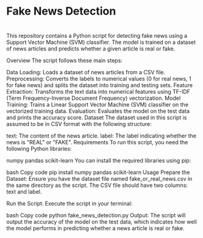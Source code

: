 <h1> Fake News Detection <h1></h1>
This repository contains a Python script for detecting fake news using a Support Vector Machine (SVM) classifier. The model is trained on a dataset of news articles and predicts whether a given article is real or fake.

Overview
The script follows these main steps:

Data Loading: Loads a dataset of news articles from a CSV file.
Preprocessing: Converts the labels to numerical values (0 for real news, 1 for fake news) and splits the dataset into training and testing sets.
Feature Extraction: Transforms the text data into numerical features using TF-IDF (Term Frequency-Inverse Document Frequency) vectorization.
Model Training: Trains a Linear Support Vector Machine (SVM) classifier on the vectorized training data.
Evaluation: Evaluates the model on the test data and prints the accuracy score.
Dataset
The dataset used in this script is assumed to be in CSV format with the following structure:

text: The content of the news article.
label: The label indicating whether the news is "REAL" or "FAKE".
Requirements
To run this script, you need the following Python libraries:

numpy
pandas
scikit-learn
You can install the required libraries using pip:

bash
Copy code
pip install numpy pandas scikit-learn
Usage
Prepare the Dataset:
Ensure you have the dataset file named fake_or_real_news.csv in the same directory as the script. The CSV file should have two columns: text and label.

Run the Script:
Execute the script in your terminal:

bash
Copy code
python fake_news_detection.py
Output:
The script will output the accuracy of the model on the test data, which indicates how well the model performs in predicting whether a news article is real or fake.
